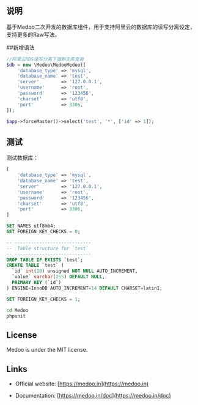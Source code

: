 ## 说明
基于Medoo二次开发的数据库组件，用于支持阿里云的数据库的读写分离设定，支持更多的Raw写法。

##新增语法
```php
//阿里云RDS读写分离下强制主库查询
$db = new \Medoo\MedooMedoo([
    'database_type' => 'mysql',
    'database_name' => 'test',
    'server'        => '127.0.0.1',
    'username'      => 'root',
    'password'      => '123456',
    'charset'       => 'utf8',
    'port'          => 3306,
]);

$app->forceMaster()->select('test', '*', ['id' => 1]);
```

## 测试
测试数据库：
```php
[
    'database_type' => 'mysql',
    'database_name' => 'test',
    'server'        => '127.0.0.1',
    'username'      => 'root',
    'password'      => '123456',
    'charset'       => 'utf8',
    'port'          => 3306,
]

```

```sql
SET NAMES utf8mb4;
SET FOREIGN_KEY_CHECKS = 0;

-- ----------------------------
--  Table structure for `test`
-- ----------------------------
DROP TABLE IF EXISTS `test`;
CREATE TABLE `test` (
  `id` int(10) unsigned NOT NULL AUTO_INCREMENT,
  `value` varchar(255) DEFAULT NULL,
  PRIMARY KEY (`id`)
) ENGINE=InnoDB AUTO_INCREMENT=14 DEFAULT CHARSET=latin1;

SET FOREIGN_KEY_CHECKS = 1;

```

```bash
cd Medoo
phpunit
```

## License

Medoo is under the MIT license.

## Links

* Official website: [https://medoo.in](https://medoo.in)

* Documentation: [https://medoo.in/doc](https://medoo.in/doc)
